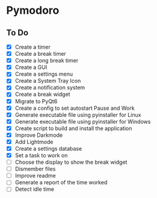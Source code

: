 # Pymodoro

## To Do
- [x] Create a timer
- [x] Create a break timer
- [x] Create a long break timer
- [x] Create a GUI
- [x] Create a settings menu
- [x] Create a System Tray Icon
- [x] Create a notification system
- [x] Create a break widget
- [x] Migrate to PyQt6
- [x] Create a config to set autostart Pause and Work
- [x] Generate executable file using pyinstaller for Linux
- [x] Generate executable file using pyinstaller for Windows
- [x] Create script to build and install the application
- [x] Improve Darkmode
- [x] Add Lightmode
- [x] Create a settings database
- [x] Set a task to work on
- [ ] Choose the display to show the break widget
- [ ] Dismember files
- [ ] Improve readme
- [ ] Generate a report of the time worked
- [ ] Detect idle time